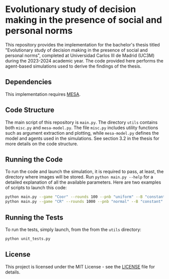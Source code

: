 # Evolutionary study of decision making in the presence of social and personal norms
This repository provides the implementation for the bachelor's thesis titled "Evolutionary study of decision making in the presence of social and personal norms", completed at Universidad Carlos III de Madrid (UC3M) during the 2023-2024 academic year.
The code provided here performs the agent-based simulations used to derive the findings of the thesis.

## Dependencies
This implementation requires [MESA](https://mesa.readthedocs.io/en/stable/).

## Code Structure
The main script of this repository is `main.py`. The directory `utils` contains both `misc.py` and `mesa-model.py`. The file `misc.py` includes utility functions such as argument extraction and plotting, while `mesa-model.py` defines the model and agents used in the simulations. See section 3.2 in the thesis for more details on the code structure.

## Running the Code
To run the code and launch the simulation, it is required to pass, at least, the directory where images will be stored. Run `python main.py --help` for a detailed explanation of all the available parameters. Here are two examples of scripts to launch this code:

```bash
python main.py --game "Coor" --rounds 100 --pnb "uniform" --B "constant" --directory "/home/user/abm"
python main.py --game "CR" --rounds 1000 --pnb "normal" --B "constant" --G1 2.5 --G2 0.1 --directory "/home/user/abm"
```

## Running the Tests
To run the tests, simply launch, from the from the `utils` directory:

```bash
python unit_tests.py
```

## License
This project is licensed under the MIT License - see the [LICENSE](LICENSE) file for details.
